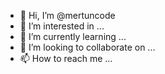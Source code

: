 - 👋 Hi, I’m @mertuncode
- 👀 I’m interested in ...
- 🌱 I’m currently learning ...
- 💞️ I’m looking to collaborate on ...
- 📫 How to reach me ...

<!---
mertuncode/mertuncode is a ✨ special ✨ repository because its `README.md` (this file) appears on your GitHub profile.
You can click the Preview link to take a look at your changes.
--->
